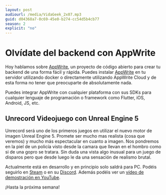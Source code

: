 ```yaml
---
layout: post
audiourl: /media/VidaGeek_2x07.mp3
guid: d04368a7-0c69-45e0-b274-cc54d5b4cb77
season: 2
explicit: "no"
---
```


# Olvídate del backend con AppWrite
Hoy hablamos sobre [AppWrite][appwrite], un proyecto de código abierto para crear tu backend de una forma fácil y rápida. Puedes instalar [AppWrite][appwrite] en tu servidor utilizando docker o directamente utilizando AppWrite Cloud y de esta forma no tener que preocuparte de absolutamente nada.

Puedes integrar AppWrite con cualquier plataforma con sus SDKs para cualquier lenguaje de programación o framework como Flutter, iOS, Android, JS, etc.

## Unrecord Videojuego con Unreal Engine 5 
Unrecord será uno de los primeros juegos en utilizar el nuevo motor de imagen Unreal Engine 5. Promete ser mucho mas realista (cosa que veremos) y mucho más espectacular en cuanto a imagen. Nos pondremos en la piel de un policía visto desde la camara que llevan en el hombro como si de una gopro se tratara. Sin duda una vista algo inusual para un juego de disparos pero que desde luego le da una sensación de realismo brutal.

Actualmente está en desarrollo y en principio solo saldrá para PC. Podéis seguirlo en [Steam][steam] o en su [Discord][discord]. Además podéis ver un [vídeo de demostración en YouTube][demo].


¡Hasta la próxima semana!

[steam]: https://store.steampowered.com/app/2381520/Unrecord/
[discord]: https://discord.com/invite/3xFRSXuDgDfork
[demo]: https://www.youtube.com/watch?v=IK76q13Aqt0
[appwrite]: [https://appwrite.io]